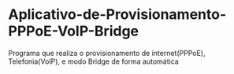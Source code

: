 # Aplicativo-de-Provisionamento-PPPoE-VoIP-Bridge
Programa que realiza o provisionamento de internet(PPPoE), Telefonia(VoIP), e modo Bridge de forma automática
